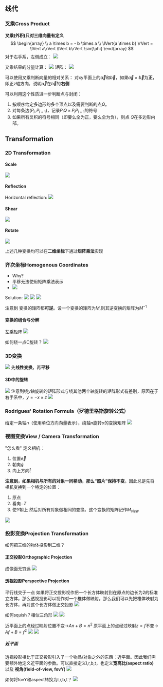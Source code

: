 ## 线代
### 叉乘Cross Product
**叉乘(外积)只对三维向量有定义**
$$
\begin{array}
\\
a \times b = - b \times a \\
\lVert{a \times b} \rVert = \lVert a\rVert \lVert b\rVert \sin{\phi}
\end{array}
$$
对于右手系，左侧成立：
![](../../img/Pasted%20image%2020240720201759.png)

叉乘结果的分量计算：
![](../../img/Pasted%20image%2020240720202334.png)
矩阵：
![](../../img/Pasted%20image%2020240720202355.png)

可以使用叉乘判断向量的相对关系：
对xy平面上的$\vec{a}$和$\vec{b}$，如果$\vec{a} \times \vec{b}$为**正**，即正z轴方向，说明$\vec{a}$在$\vec{b}$的**右侧**

可以利用这个性质进一步判断点与封闭：
1. 按顺序给定多边形的多个顶点以及需要判断的点$Q$。
2. 对每条边$(P_i, P_{i+1})$，记录$P_iQ \times P_iP_{i+1}$的符号
3. 如果所有叉积的符号相同（即要么全为正，要么全为负），则点 $Q$在多边形内部。

## Transformation
### 2D Transformation
#### Scale
![](../../img/Pasted%20image%2020240720205609.png)

#### Reflection
Horizontal reflection:
![](../../img/Pasted%20image%2020240720205654.png)

#### Shear
![](../../img/Pasted%20image%2020240720205719.png)

#### Rotate
![](../../img/Pasted%20image%2020240720205743.png)

上述几种变换均可以在**二维坐标**下通过**矩阵乘法**实现


### 齐次坐标Homogenous Coordinates
- Why?
- 平移无法使用矩阵乘法表示
- ![](../../img/Pasted%20image%2020240720210346.png)

Solution:
![](../../img/Pasted%20image%2020240720210407.png)
![](../../img/Pasted%20image%2020240720210940.png)
![](../../img/Pasted%20image%2020240720210949.png)


注意到 变换的矩阵都**可逆**。设一个变换的矩阵为$M$,则其逆变换的矩阵为$M^{-1}$

#### 变换的组合与分解
左乘矩阵
![](../../img/Pasted%20image%2020240720213817.png)

如何绕一点C旋转？
![](../../img/Pasted%20image%2020240720213844.png)


### 3D变换
![](../../img/Pasted%20image%2020240720213958.png)
先**线性变换**，再**平移**
#### 3D中的旋转
![](../../img/Pasted%20image%2020240720221147.png)
注意到绕$y$轴旋转的矩阵形式与绕其他两个轴旋转的矩阵形式有差别，原因在于右手系中，$y = - x \times z$
![](../../img/Pasted%20image%2020240720221608.png)

### Rodrigues' Rotation Formula（罗德里格斯旋转公式）
给定一条轴$n$（使用单位方向向量表示），绕轴$n$旋转$\alpha$的变换矩阵
![](../../img/Pasted%20image%2020240720221703.png)

### 视图变换View / Camera Transformation
"怎么看"
定义相机：
1. 位置$\vec{e}$
2. 朝向$\hat{g}$
3. 向上方向$\hat{t}$

**注意到，如果相机与所有的对象一同移动，那么“照片”保持不变**。因此总是先将相机变换到一个特定的位置：
1. 原点
2. 看向$-Z$
3. 使$Y$朝上
然后对所有对象做相同的变换。这个变换的矩阵记作$M_{view}$

![](../../img/Pasted%20image%2020240720225816.png)

### 投影变换Projection Transformation
如何把三维的物体投影到二维？
#### 正交投影Orthographic Projection
成像面无穷远
![](../../img/Pasted%20image%2020240720230350.png)
#### 透视投影Perspective Projection
平行线交于一点
如果将正交投影视作把一个长方体映射到在原点的边长为2的标准立方体，那么透视投影可以视作对一个椎体做映射。那么我们可以先把椎体映射为长方体，再对这个长方体做正交投影
![](../../img/Pasted%20image%2020240720230846.png)

如何squish？相似三角形
![](../../img/Pasted%20image%2020240720231202.png)
![](../../img/Pasted%20image%2020240720231711.png)


近平面上的点经过映射位置不变->$An + B = n^2$
原平面上的点经过映射$z=f$不变-> $Af + B = f^2$
![](../../img/Pasted%20image%2020240720231858.png)
![](../../img/Pasted%20image%2020240720231939.png)

##### 近平面
透视投影相比于正交投影引入了一个物品/对象之外的东西：近平面。因此我们需要额外地定义近平面的参数。可以直接定义l,r,b,t，也定义**宽高比(aspect ratio)** 以及 **视角(field-of-view, fovY)**
![](../../img/Pasted%20image%2020240726143924.png)

如何将fovY和aspect转换为l,r,b,t？
![](../../img/Pasted%20image%2020240726144314.png)